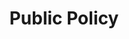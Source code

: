 ---
title: Public Policy
slug: public-policy
taxonomy:
	tag: industry
content:
    items:
        '@taxonomy.industry': public-policy
    order:
        by: date
        dir: desc
---
